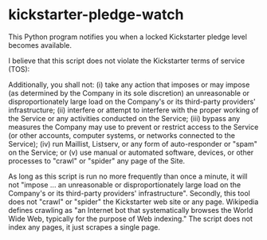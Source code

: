 kickstarter-pledge-watch
========================

This Python program notifies you when a locked Kickstarter pledge level
becomes available.

I believe that this script does not violate the Kickstarter terms of service
(TOS):

   Additionally, you shall not: (i) take any action that imposes or may
   impose (as determined by the Company in its sole discretion) an
   unreasonable or disproportionately large load on the Company's or its
   third-party providers' infrastructure; (ii) interfere or attempt to
   interfere with the proper working of the Service or any activities
   conducted on the Service; (iii) bypass any measures the Company may use to
   prevent or restrict access to the Service (or other accounts, computer
   systems, or networks connected to the Service); (iv) run Maillist,
   Listserv, or any form of auto-responder or "spam" on the Service; or (v)
   use manual or automated software, devices, or other processes to "crawl"
   or "spider" any page of the Site.

As long as this script is run no more frequently than once a minute, it will
not "impose ... an unreasonable or disproportionately large load on the
Company's or its third-party providers' infrastructure".  Secondly, this tool
does not "crawl" or "spider" the Kickstarter web site or any page.  Wikipedia
defines crawling as "an Internet bot that systematically browses the World
Wide Web, typically for the purpose of Web indexing."  The script does not
index any pages, it just scrapes a single page.
